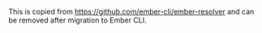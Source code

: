 This is copied from https://github.com/ember-cli/ember-resolver and can be removed after migration to Ember CLI.